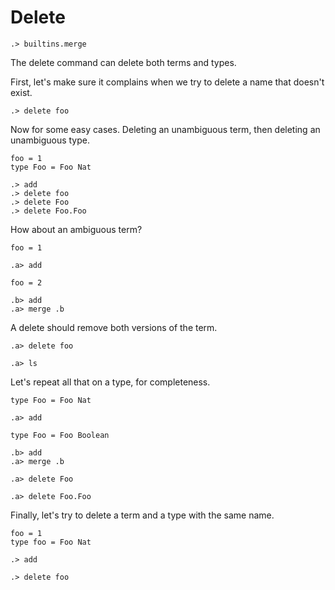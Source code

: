 # Delete

```ucm:hide
.> builtins.merge
```

The delete command can delete both terms and types.

First, let's make sure it complains when we try to delete a name that doesn't
exist.

```ucm:error
.> delete foo
```

Now for some easy cases. Deleting an unambiguous term, then deleting an
unambiguous type.

```unison:hide
foo = 1
type Foo = Foo Nat
```

```ucm
.> add
.> delete foo
.> delete Foo
.> delete Foo.Foo
```

How about an ambiguous term?

```unison:hide
foo = 1
```

```ucm
.a> add
```

```unison:hide
foo = 2
```

```ucm
.b> add
.a> merge .b
```

A delete should remove both versions of the term.

```ucm
.a> delete foo
```

```ucm:error
.a> ls
```

Let's repeat all that on a type, for completeness.

```unison:hide
type Foo = Foo Nat
```

```ucm
.a> add
```

```unison:hide
type Foo = Foo Boolean
```

```ucm
.b> add
.a> merge .b
```

```ucm
.a> delete Foo
```

```ucm
.a> delete Foo.Foo
```

Finally, let's try to delete a term and a type with the same name.

```unison:hide
foo = 1
type foo = Foo Nat
```

```ucm
.> add
```

```ucm
.> delete foo
```

